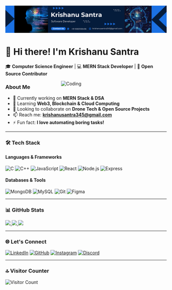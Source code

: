 ![logo](https://github.com/Krishanu321/Krishanu321/blob/main/Blue%20and%20White%20Professional%20Business%20LinkedIn%20Career%20Page%20Background.png)

# 👋 Hi there! I'm Krishanu Santra

🎓 **Computer Science Engineer** | 💻 **MERN Stack Developer** | 🚀 **Open Source Contributor**

<img align="right" alt="Coding" width="330" src="https://user-images.githubusercontent.com/69011963/137184767-79a13ec7-1bb3-4341-a6da-3a149c9c159a.gif">

### **About Me**
- 🔭 Currently working on **MERN Stack & DSA**
- 🌱 Learning **Web3, Blockchain & Cloud Computing**
- 👯 Looking to collaborate on **Drone Tech & Open Source Projects**
- 📫 Reach me: **krishanusantra345@gmail.com**
- ⚡ Fun fact: **I love automating boring tasks!**

---

### **🛠️ Tech Stack**
#### **Languages & Frameworks**
![C](https://img.shields.io/badge/C-00599C?style=flat&logo=c&logoColor=white)
![C++](https://img.shields.io/badge/C%2B%2B-00599C?style=flat&logo=c%2B%2B&logoColor=white)
![JavaScript](https://img.shields.io/badge/JavaScript-F7DF1E?style=flat&logo=javascript&logoColor=black)
![React](https://img.shields.io/badge/React-61DAFB?style=flat&logo=react&logoColor=black)
![Node.js](https://img.shields.io/badge/Node.js-339933?style=flat&logo=node.js&logoColor=white)
![Express](https://img.shields.io/badge/Express-000000?style=flat&logo=express&logoColor=white)

#### **Databases & Tools**
![MongoDB](https://img.shields.io/badge/MongoDB-47A248?style=flat&logo=mongodb&logoColor=white)
![MySQL](https://img.shields.io/badge/MySQL-4479A1?style=flat&logo=mysql&logoColor=white)
![Git](https://img.shields.io/badge/Git-F05032?style=flat&logo=git&logoColor=white)
![Figma](https://img.shields.io/badge/Figma-F24E1E?style=flat&logo=figma&logoColor=white)

---

### **📊 GitHub Stats**
<a href="https://github.com/Krishanu321">
  <img height="180em" src="https://github-readme-stats.vercel.app/api?username=Krishanu321&show_icons=true&theme=dark&hide_border=true&count_private=true" />
  <img height="180em" src="https://github-readme-stats.vercel.app/api/top-langs/?username=Krishanu321&layout=compact&theme=dark&hide_border=true" />
</a>
<a href="https://github.com/Krishanu321">
  <img src="https://github-readme-streak-stats.herokuapp.com/?user=Krishanu321&theme=dark&hide_border=true" />
</a>

---

### **🌐 Let's Connect**
[![LinkedIn](https://img.shields.io/badge/LinkedIn-0A66C2?style=for-the-badge&logo=linkedin&logoColor=white)](https://www.linkedin.com/in/krishanu-santra-l003/)
[![GitHub](https://img.shields.io/badge/GitHub-181717?style=for-the-badge&logo=github&logoColor=white)](https://github.com/Krishanu321)
[![Instagram](https://img.shields.io/badge/Instagram-E4405F?style=for-the-badge&logo=instagram&logoColor=white)](https://www.instagram.com/krishanu_1103/)
[![Discord](https://img.shields.io/badge/Discord-5865F2?style=for-the-badge&logo=discord&logoColor=white)](https://discord.com/users/_krish_2003)

---

### **🔝 Visitor Counter**
![Visitor Count](https://visitor-badge.laobi.icu/badge?page_id=Krishanu321.Krishanu321)
